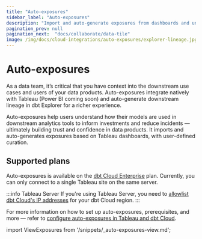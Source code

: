 ```yaml
---
title: "Auto-exposures"
sidebar_label: "Auto-exposures"
description: "Import and auto-generate exposures from dashboards and understand how models are used in downstream tools for a richer lineage."
pagination_prev: null
pagination_next:  "docs/collaborate/data-tile"
image: /img/docs/cloud-integrations/auto-exposures/explorer-lineage.jpg
---
```


# Auto-exposures <Lifecycle status="enterprise" />

As a data team, it’s critical that you have context into the downstream use cases and users of your data products. Auto-exposures integrate natively with Tableau (Power BI coming soon) and auto-generate downstream lineage in dbt Explorer for a richer experience.

Auto-exposures help users understand how their models are used in downstream analytics tools to inform investments and reduce incidents — ultimately building trust and confidence in data products. It imports and auto-generates exposures based on Tableau dashboards, with user-defined curation.

## Supported plans
Auto-exposures is available on the [dbt Cloud Enterprise](https://www.getdbt.com/pricing/) plan. Currently, you can only connect to a single Tableau site on the same server.

:::info Tableau Server
If you're using Tableau Server, you need to [allowlist dbt Cloud's IP addresses](/docs/cloud/about-cloud/access-regions-ip-addresses) for your dbt Cloud region.
:::

For more information on how to set up auto-exposures, prerequisites, and more &mdash; refer to [configure auto-exposures in Tableau and dbt Cloud](/docs/cloud-integrations/configure-auto-exposures).

import ViewExposures from '/snippets/_auto-exposures-view.md';

<ViewExposures/>
